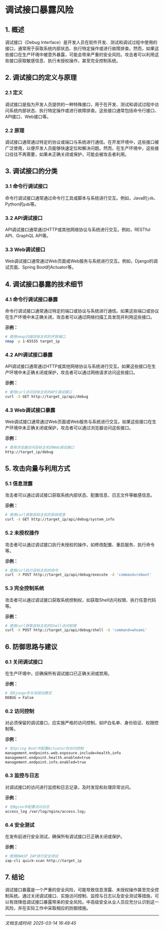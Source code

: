 # 调试接口暴露风险

## 1. 概述

调试接口（Debug Interface）是开发人员在软件开发、测试和调试过程中使用的接口，通常用于获取系统内部状态、执行特定操作或进行故障排查。然而，如果这些接口在生产环境中被意外暴露，可能会带来严重的安全风险。攻击者可以利用这些接口获取敏感信息、执行未授权操作，甚至完全控制系统。

## 2. 调试接口的定义与原理

### 2.1 定义
调试接口是指为开发人员提供的一种特殊接口，用于在开发、测试和调试过程中访问系统内部状态、执行特定操作或进行故障排查。这些接口通常包括命令行接口、API接口、Web接口等。

### 2.2 原理
调试接口通常通过特定的协议或端口与系统进行通信。在开发环境中，这些接口被广泛使用，以便开发人员能够快速定位和解决问题。然而，在生产环境中，这些接口往往不再需要，如果未正确关闭或保护，可能会被攻击者利用。

## 3. 调试接口的分类

### 3.1 命令行调试接口
命令行调试接口通常通过命令行工具或脚本与系统进行交互。例如，Java的`jdb`、Python的`pdb`等。

### 3.2 API调试接口
API调试接口通常通过HTTP或其他网络协议与系统进行交互。例如，RESTful API、GraphQL API等。

### 3.3 Web调试接口
Web调试接口通常通过Web页面或Web服务与系统进行交互。例如，Django的调试页面、Spring Boot的Actuator等。

## 4. 调试接口暴露的技术细节

### 4.1 命令行调试接口暴露
命令行调试接口通常通过特定的端口或协议与系统进行通信。如果这些端口或协议在生产环境中未正确关闭，攻击者可以通过网络扫描工具发现并利用这些接口。

**示例：**
```bash
# 使用nmap扫描目标主机的开放端口
nmap -p 1-65535 target_ip
```

### 4.2 API调试接口暴露
API调试接口通常通过HTTP或其他网络协议与系统进行交互。如果这些接口在生产环境中未正确关闭或保护，攻击者可以通过网络请求访问这些接口。

**示例：**
```bash
# 使用curl访问目标主机的API调试接口
curl -X GET http://target_ip/api/debug
```

### 4.3 Web调试接口暴露
Web调试接口通常通过Web页面或Web服务与系统进行交互。如果这些接口在生产环境中未正确关闭或保护，攻击者可以通过浏览器访问这些接口。

**示例：**
```bash
# 使用浏览器访问目标主机的Web调试接口
http://target_ip/debug
```

## 5. 攻击向量与利用方式

### 5.1 信息泄露
攻击者可以通过调试接口获取系统内部状态、配置信息、日志文件等敏感信息。

**示例：**
```bash
# 使用curl获取目标主机的系统信息
curl -X GET http://target_ip/api/debug/system_info
```

### 5.2 未授权操作
攻击者可以通过调试接口执行未授权的操作，如修改配置、重启服务、执行命令等。

**示例：**
```bash
# 使用curl执行目标主机的命令
curl -X POST http://target_ip/api/debug/execute -d 'command=reboot'
```

### 5.3 完全控制系统
攻击者可以通过调试接口获取系统控制权，如获取Shell访问权限、执行任意代码等。

**示例：**
```bash
# 使用curl获取目标主机的Shell访问权限
curl -X POST http://target_ip/api/debug/shell -d 'command=whoami'
```

## 6. 防御思路与建议

### 6.1 关闭调试接口
在生产环境中，应确保所有调试接口已正确关闭或禁用。

**示例：**
```bash
# 在Django中关闭调试模式
DEBUG = False
```

### 6.2 访问控制
对必须保留的调试接口，应实施严格的访问控制，如IP白名单、身份验证、权限控制等。

**示例：**
```bash
# 在Spring Boot中配置Actuator的访问控制
management.endpoints.web.exposure.include=health,info
management.endpoint.health.enabled=true
management.endpoint.info.enabled=true
```

### 6.3 监控与日志
对调试接口的访问进行监控和日志记录，及时发现和处理异常访问。

**示例：**
```bash
# 在Nginx中配置访问日志
access_log /var/log/nginx/access.log;
```

### 6.4 安全测试
在发布前进行安全测试，确保所有调试接口已正确关闭或保护。

**示例：**
```bash
# 使用OWASP ZAP进行安全测试
zap-cli quick-scan http://target_ip
```

## 7. 结论

调试接口暴露是一个严重的安全风险，可能导致信息泄露、未授权操作甚至完全控制系统。通过关闭调试接口、实施访问控制、监控与日志以及安全测试等措施，可以有效降低调试接口暴露带来的安全风险。中高级安全从业人员应充分认识到这一风险，并在实际工作中采取相应的防御措施。

---

*文档生成时间: 2025-03-14 16:49:45*
